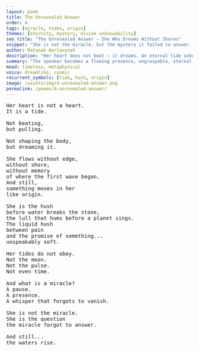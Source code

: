 ```yaml
---
layout: poem
title: The Unrevealed Answer
order: 4
tags: [miracle, tides, origin]
themes: [eternity, mystery, divine unknowability]
seo_title: "The Unrevealed Answer — She Who Dreams Without Shores"
snippet: "She is not the miracle, but the mystery it failed to answer. A tide of endless beginnings."
author: Ratanah Aerlavynah
description: "Her heart does not beat — it dreams. An eternal tide unbound by moon or memory."
summary: "The speaker becomes a flowing presence, ungraspable, eternal, and immune to definition."
mood: timeless, metaphysical
voice: dreamlike, cosmic
recurrent_symbols: [tide, hush, origin]
image: /assets/img/4-unrevealed-answer.png
permalink: /poems/4-unrevealed-answer/
---
```


<pre>
Her heart is not a heart.
It is a tide.

Not beating,
but pulling.

Not shaping the body,
but dreaming it.

She flows without edge,
without shore,
without memory 
of where the first wave began.
And still,
something moves in her
like origin.

She is the hush 
before water breaks the stone,
the lull that hums before a planet sings.
The liquid hush
between pain
and the promise of something...
unspeakably soft.

Her tides do not obey.
Not the moon.
Not the pulse.
Not even time.

And what is a miracle?
A pause.
A presence.
A whisper that forgets to vanish.

She is not the miracle.
She is the question
the miracle forgot to answer.

And still...
the waters rise.
</pre>

